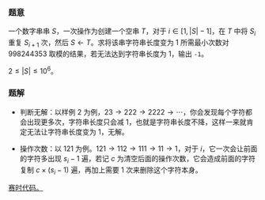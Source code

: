 ### 题意

一个数字串串 $S$，一次操作为创建一个空串 $T$，对于 $i\in[1,|S|-1]$，在 $T$ 中将 $S_i$ 重复 $S_{i+1}$ 次，然后 $S\gets T$。求将该串字符串长度变为 $1$ 所需最小次数对 $998244353$ 取模的结果，若无法达到字符串长度为 $1$，输出 `-1`。

$2\le|S|\le 10^6$。

### 题解
+ 判断无解：以样例 $2$ 为例，$23\to 222\to 2222\to\cdots$，你会发现每个字符都会出现更多次，字符串长度只会减 $1$，也就是字符串长度不降，这样一来就肯定无法让字符串长度变为 $1$，无解。

+ 操作次数：以 $121$ 为例。$121\to 112\to 111\to 11\to 1$，对于 $i$，它一次会让前面的字符多出现 $s_i-1$ 遍，若记 $c$ 为清空后面的操作次数，它会造成前面的字符复制 $c\times(s_i-1)$ 遍，再加上需要 $1$ 次来删除这个字符本身。


[赛时代码。](https://atcoder.jp/contests/abc313/submissions/44302711)